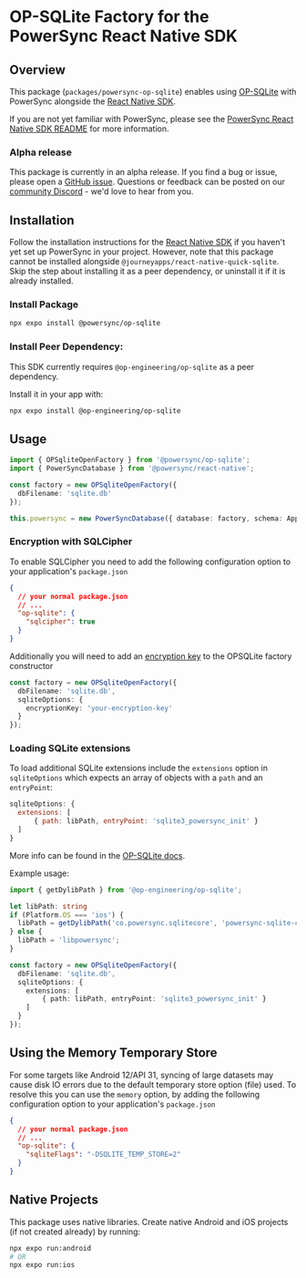# OP-SQLite Factory for the PowerSync React Native SDK

## Overview

This package (`packages/powersync-op-sqlite`) enables using [OP-SQLite](https://github.com/op-engineering/op-sqlite) with PowerSync alongside the [React Native SDK](https://docs.powersync.com/client-sdk-references/react-native-and-expo).

If you are not yet familiar with PowerSync, please see the [PowerSync React Native SDK README](https://github.com/powersync-ja/powersync-js/tree/main/packages/react-native) for more information.

### Alpha release

This package is currently in an alpha release. If you find a bug or issue, please open a [GitHub issue](https://github.com/powersync-ja/powersync-js/issues). Questions or feedback can be posted on our [community Discord](https://discord.gg/powersync) - we'd love to hear from you.

## Installation

Follow the installation instructions for the [React Native SDK](https://github.com/powersync-ja/powersync-js/tree/main/packages/react-native) if you haven't yet set up PowerSync in your project. However, note that this package cannot be installed alongside `@journeyapps/react-native-quick-sqlite`. Skip the step about installing it as a peer dependency, or uninstall it if it is already installed.

### Install Package

```bash
npx expo install @powersync/op-sqlite
```

### Install Peer Dependency:

This SDK currently requires `@op-engineering/op-sqlite` as a peer dependency.

Install it in your app with:

```bash
npx expo install @op-engineering/op-sqlite
```

## Usage

```typescript
import { OPSqliteOpenFactory } from '@powersync/op-sqlite';
import { PowerSyncDatabase } from '@powersync/react-native';

const factory = new OPSqliteOpenFactory({
  dbFilename: 'sqlite.db'
});

this.powersync = new PowerSyncDatabase({ database: factory, schema: AppSchema });
```

### Encryption with SQLCipher

To enable SQLCipher you need to add the following configuration option to your application's `package.json`

```json
{
  // your normal package.json
  // ...
  "op-sqlite": {
    "sqlcipher": true
  }
}
```

Additionally you will need to add an [encryption key](https://www.zetetic.net/sqlcipher/sqlcipher-api/#key) to the OPSQLite factory constructor

```typescript
const factory = new OPSqliteOpenFactory({
  dbFilename: 'sqlite.db',
  sqliteOptions: {
    encryptionKey: 'your-encryption-key'
  }
});
```

### Loading SQLite extensions

To load additional SQLite extensions include the `extensions` option in `sqliteOptions` which expects an array of objects with a `path` and an `entryPoint`:

```js
sqliteOptions: {
  extensions: [
      { path: libPath, entryPoint: 'sqlite3_powersync_init' }
  ]
}
```

More info can be found in the [OP-SQLite docs](https://op-engineering.github.io/op-sqlite/docs/api/#loading-extensions).

Example usage:

```ts
import { getDylibPath } from '@op-engineering/op-sqlite';

let libPath: string
if (Platform.OS === 'ios') {
  libPath = getDylibPath('co.powersync.sqlitecore', 'powersync-sqlite-core')
} else {
  libPath = 'libpowersync';
}

const factory = new OPSqliteOpenFactory({
  dbFilename: 'sqlite.db',
  sqliteOptions: {
    extensions: [
        { path: libPath, entryPoint: 'sqlite3_powersync_init' }
    ]
  }
});
```

## Using the Memory Temporary Store

For some targets like Android 12/API 31, syncing of large datasets may cause disk IO errors due to the default temporary store option (file) used.
To resolve this you can use the `memory` option, by adding the following configuration option to your application's `package.json`

```json
{
  // your normal package.json
  // ...
  "op-sqlite": {
    "sqliteFlags": "-DSQLITE_TEMP_STORE=2"
  }
}
```

## Native Projects

This package uses native libraries. Create native Android and iOS projects (if not created already) by running:

```bash
npx expo run:android
# OR
npx expo run:ios
```
